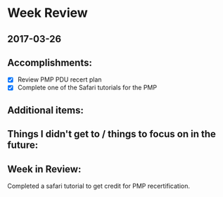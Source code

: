 # Week Review
##  2017-03-26

## Accomplishments:
- [x] Review PMP PDU recert plan
- [x] Complete one of the Safari tutorials for the PMP

## Additional items:

## Things I didn't get to / things to focus on in the future:

## Week in Review:
Completed a safari tutorial to get credit for PMP recertification. 
